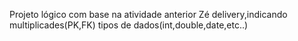 Projeto lógico com base na atividade anterior Zé delivery,indicando multiplicades(PK,FK) tipos de dados(int,double,date,etc..)
